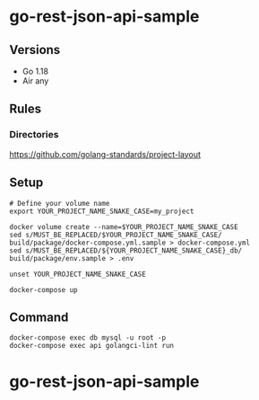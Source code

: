 # go-rest-json-api-sample
## Versions
- Go 1.18
- Air any

## Rules
### Directories
https://github.com/golang-standards/project-layout

## Setup
```
# Define your volume name
export YOUR_PROJECT_NAME_SNAKE_CASE=my_project

docker volume create --name=$YOUR_PROJECT_NAME_SNAKE_CASE
sed s/MUST_BE_REPLACED/$YOUR_PROJECT_NAME_SNAKE_CASE/ build/package/docker-compose.yml.sample > docker-compose.yml
sed s/MUST_BE_REPLACED/${YOUR_PROJECT_NAME_SNAKE_CASE}_db/ build/package/env.sample > .env

unset YOUR_PROJECT_NAME_SNAKE_CASE

docker-compose up
```

## Command
```
docker-compose exec db mysql -u root -p
docker-compose exec api golangci-lint run
```
# go-rest-json-api-sample
